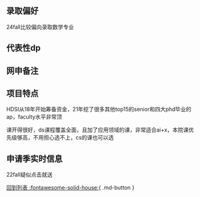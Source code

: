 ## 录取偏好
24fall比较偏向录取数学专业
## 代表性dp

## 网申备注

## 项目特点

HDSI从18年开始筹备资金，21年挖了很多其他top15的senior和四大phd毕业的ap，faculty水平非常顶

课开得很好，ds课程覆盖全面，且加了应用领域的课，非常适合ai+x，本院课优先级够高，不用担心选不上，cs的课也可以选

## 申请季实时信息

22fall疑似点击就送

[回到列表 :fontawesome-solid-house:](grade.md){ .md-button }
